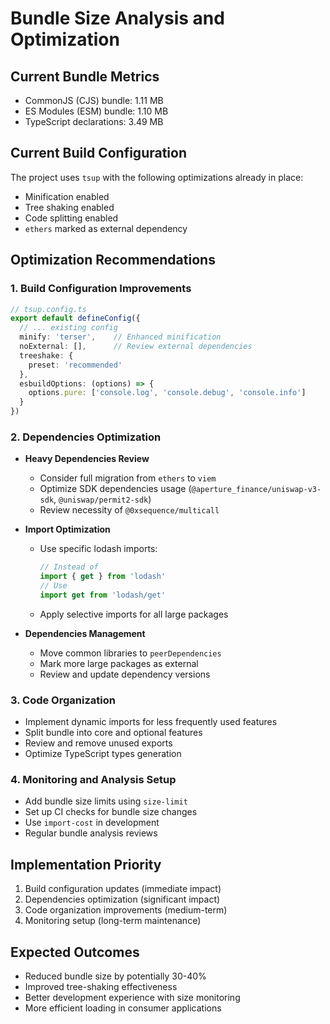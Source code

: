 # Bundle Size Analysis and Optimization

## Current Bundle Metrics
- CommonJS (CJS) bundle: 1.11 MB
- ES Modules (ESM) bundle: 1.10 MB
- TypeScript declarations: 3.49 MB

## Current Build Configuration
The project uses `tsup` with the following optimizations already in place:
- Minification enabled
- Tree shaking enabled
- Code splitting enabled
- `ethers` marked as external dependency

## Optimization Recommendations

### 1. Build Configuration Improvements
```typescript
// tsup.config.ts
export default defineConfig({
  // ... existing config
  minify: 'terser',    // Enhanced minification
  noExternal: [],      // Review external dependencies
  treeshake: {
    preset: 'recommended'
  },
  esbuildOptions: (options) => {
    options.pure: ['console.log', 'console.debug', 'console.info']
  }
})
```

### 2. Dependencies Optimization
- **Heavy Dependencies Review**
  - Consider full migration from `ethers` to `viem`
  - Optimize SDK dependencies usage (`@aperture_finance/uniswap-v3-sdk`, `@uniswap/permit2-sdk`)
  - Review necessity of `@0xsequence/multicall`

- **Import Optimization**
  - Use specific lodash imports: 
    ```typescript
    // Instead of
    import { get } from 'lodash'
    // Use
    import get from 'lodash/get'
    ```
  - Apply selective imports for all large packages

- **Dependencies Management**
  - Move common libraries to `peerDependencies`
  - Mark more large packages as external
  - Review and update dependency versions

### 3. Code Organization
- Implement dynamic imports for less frequently used features
- Split bundle into core and optional features
- Review and remove unused exports
- Optimize TypeScript types generation

### 4. Monitoring and Analysis Setup
- Add bundle size limits using `size-limit`
- Set up CI checks for bundle size changes
- Use `import-cost` in development
- Regular bundle analysis reviews

## Implementation Priority
1. Build configuration updates (immediate impact)
2. Dependencies optimization (significant impact)
3. Code organization improvements (medium-term)
4. Monitoring setup (long-term maintenance)

## Expected Outcomes
- Reduced bundle size by potentially 30-40%
- Improved tree-shaking effectiveness
- Better development experience with size monitoring
- More efficient loading in consumer applications
